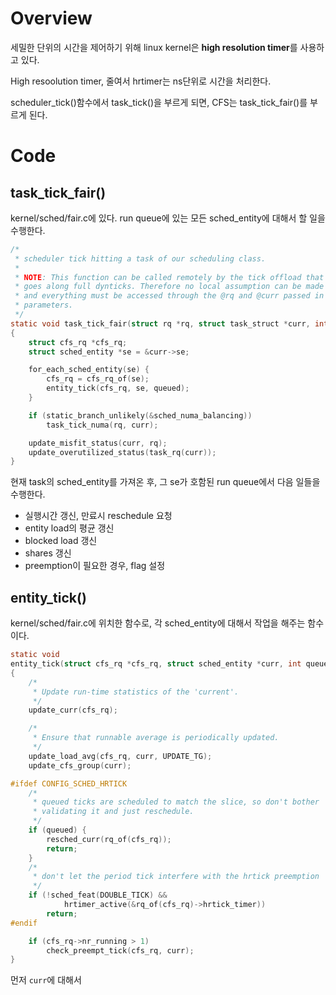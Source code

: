 # Overview
세밀한 단위의 시간을 제어하기 위해 linux kernel은 **high resolution timer**를 사용하고 있다.

High resoolution timer, 줄여서 hrtimer는 ns단위로 시간을 처리한다.

scheduler_tick()함수에서 task_tick()을 부르게 되면, CFS는 task_tick_fair()를 부르게 된다.

# Code

## task_tick_fair()
kernel/sched/fair.c에 있다. run queue에 있는 모든 sched_entity에 대해서 할 일을 수행한다.
``` c
/*
 * scheduler tick hitting a task of our scheduling class.
 *
 * NOTE: This function can be called remotely by the tick offload that
 * goes along full dynticks. Therefore no local assumption can be made
 * and everything must be accessed through the @rq and @curr passed in
 * parameters.
 */
static void task_tick_fair(struct rq *rq, struct task_struct *curr, int queued)
{
	struct cfs_rq *cfs_rq;
	struct sched_entity *se = &curr->se;

	for_each_sched_entity(se) {
		cfs_rq = cfs_rq_of(se);
		entity_tick(cfs_rq, se, queued);
	}

	if (static_branch_unlikely(&sched_numa_balancing))
		task_tick_numa(rq, curr);

	update_misfit_status(curr, rq);
	update_overutilized_status(task_rq(curr));
}
```
현재 task의 sched_entity를 가져온 후, 그 se가 호함된 run queue에서 다음 일들을 수행한다.
 * 실행시간 갱신, 만료시 reschedule 요청
 * entity load의 평균 갱신
 * blocked load 갱신
 * shares 갱신
 * preemption이 필요한 경우, flag 설정

## entity_tick()
kernel/sched/fair.c에 위치한 함수로, 각 sched_entity에 대해서 작업을 해주는 함수이다.
``` c
static void
entity_tick(struct cfs_rq *cfs_rq, struct sched_entity *curr, int queued)
{
	/*
	 * Update run-time statistics of the 'current'.
	 */
	update_curr(cfs_rq);

	/*
	 * Ensure that runnable average is periodically updated.
	 */
	update_load_avg(cfs_rq, curr, UPDATE_TG);
	update_cfs_group(curr);

#ifdef CONFIG_SCHED_HRTICK
	/*
	 * queued ticks are scheduled to match the slice, so don't bother
	 * validating it and just reschedule.
	 */
	if (queued) {
		resched_curr(rq_of(cfs_rq));
		return;
	}
	/*
	 * don't let the period tick interfere with the hrtick preemption
	 */
	if (!sched_feat(DOUBLE_TICK) &&
			hrtimer_active(&rq_of(cfs_rq)->hrtick_timer))
		return;
#endif

	if (cfs_rq->nr_running > 1)
		check_preempt_tick(cfs_rq, curr);
}
```
먼저 `curr`에 대해서 